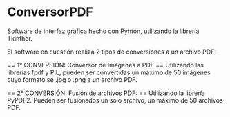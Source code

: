 # ConversorPDF

Software de interfaz gráfica hecho con Pyhton, utilizando la librería Tkinther.

El software en cuestión realiza 2 tipos de conversiones a un archivo PDF:

== 1° CONVERSIÓN: Conversor de Imágenes a PDF ==
  Utilizando las librerías fpdf y PIL, pueden ser convertidas un máximo de 50 imágenes cuyo formato se .jpg o .png a un archivo PDF.

== 2° CONVERSIÓN: Fusión de archivos PDF: == 
  Utilizando la librería PyPDF2. Pueden ser fusionados un solo archivo, un máximo de 50 archivos PDF.
